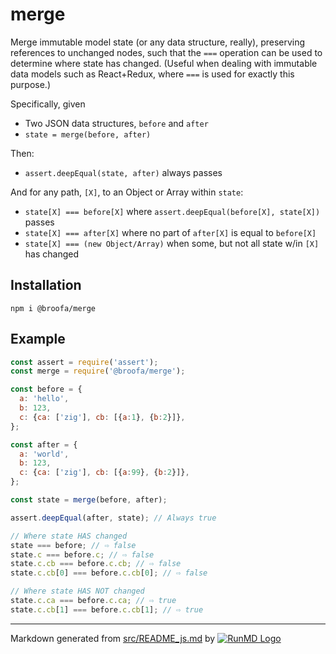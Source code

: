 <!--
  -- This file is auto-generated from src/README_js.md. Changes should be made there.
  -->

# merge

Merge immutable model state (or any data structure, really), preserving references to unchanged nodes, such that the `===` operation can be used to determine where state has changed.  (Useful when dealing with immutable data models such as React+Redux, where `===` is used for exactly this purpose.)

Specifically, given

* Two JSON data structures, `before` and `after`
* `state = merge(before, after)`

Then:

* `assert.deepEqual(state, after)` always passes

And for any path, `[X]`, to an Object or Array within `state`:

* `state[X] === before[X]` where `assert.deepEqual(before[X], state[X])` passes
* `state[X] === after[X]` where no part of `after[X]` is equal to `before[X]`
* `state[X] === (new Object/Array)` when some, but not all state w/in `[X]` has changed

## Installation

```
npm i @broofa/merge
```

## Example

```javascript
const assert = require('assert');
const merge = require('@broofa/merge');

const before = {
  a: 'hello',
  b: 123,
  c: {ca: ['zig'], cb: [{a:1}, {b:2}]},
};

const after = {
  a: 'world',
  b: 123,
  c: {ca: ['zig'], cb: [{a:99}, {b:2}]},
};

const state = merge(before, after);

assert.deepEqual(after, state); // Always true

// Where state HAS changed
state === before; // ⇨ false
state.c === before.c; // ⇨ false
state.c.cb === before.c.cb; // ⇨ false
state.c.cb[0] === before.c.cb[0]; // ⇨ false

// Where state HAS NOT changed
state.c.ca === before.c.ca; // ⇨ true
state.c.cb[1] === before.c.cb[1]; // ⇨ true

```

----
Markdown generated from [src/README_js.md](src/README_js.md) by [![RunMD Logo](http://i.imgur.com/h0FVyzU.png)](https://github.com/broofa/runmd)